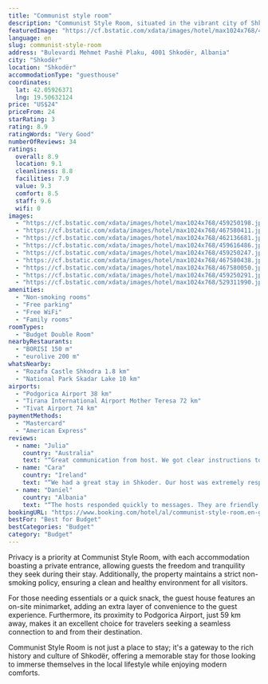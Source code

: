 ```yaml
---
title: "Communist style room"
description: "Communist Style Room, situated in the vibrant city of Shkodër, offers a unique lodging experience that stands out for its distinctive theme and convenient amenities."
featuredImage: "https://cf.bstatic.com/xdata/images/hotel/max1024x768/459250198.jpg?k=e9fea41546cd50cf97f25311c7245b7a79ef34b30a1adc64142ca862da56beb5&o=&hp=1"
language: en
slug: communist-style-room
address: "Bulevardi Mehmet Pashë Plaku, 4001 Shkodër, Albania"
city: "Shkodër"
location: "Shkodër"
accommodationType: "guesthouse"
coordinates:
  lat: 42.05926371
  lng: 19.50632124
price: "US$24"
priceFrom: 24
starRating: 3
rating: 8.9
ratingWords: "Very Good"
numberOfReviews: 34
ratings:
  overall: 8.9
  location: 9.1
  cleanliness: 8.8
  facilities: 7.9
  value: 9.3
  comfort: 8.5
  staff: 9.6
  wifi: 0
images:
  - "https://cf.bstatic.com/xdata/images/hotel/max1024x768/459250198.jpg?k=e9fea41546cd50cf97f25311c7245b7a79ef34b30a1adc64142ca862da56beb5&o=&hp=1"
  - "https://cf.bstatic.com/xdata/images/hotel/max1024x768/467580411.jpg?k=dda2cadc04a72c8f5190647eb9b9c0bc63866ab8f30967ca494b5b6a209dc718&o=&hp=1"
  - "https://cf.bstatic.com/xdata/images/hotel/max1024x768/462136681.jpg?k=c95f6131a1d3b1b63a00735b8f6a449b63df72ed924fcefea72f0eec60a243a2&o=&hp=1"
  - "https://cf.bstatic.com/xdata/images/hotel/max1024x768/459616486.jpg?k=08621e9dbf1cf80354cd0bf4965c9c478bf381823c602b6152802563647bbc7b&o=&hp=1"
  - "https://cf.bstatic.com/xdata/images/hotel/max1024x768/459250247.jpg?k=a1c54a3e16988f413837b1a57158ebea188a9578c3ad172f54b46cda24ec34d4&o=&hp=1"
  - "https://cf.bstatic.com/xdata/images/hotel/max1024x768/467580438.jpg?k=3f61ead89b2c7a049a592f5702cac93b65408920eb3a661ab000b345347c24ea&o=&hp=1"
  - "https://cf.bstatic.com/xdata/images/hotel/max1024x768/467580050.jpg?k=40ca587b52595b93b39bd5600c9a9cad5254f5aa70d0d998fca86aea8f40d70a&o=&hp=1"
  - "https://cf.bstatic.com/xdata/images/hotel/max1024x768/459250291.jpg?k=d57a0244dcd4737792184a138043f95eee2ba364029327b7b628ecdb63718a1a&o=&hp=1"
  - "https://cf.bstatic.com/xdata/images/hotel/max1024x768/529311990.jpg?k=e113b28c98a64cd03f1a6a249105bf66fff0bc9f0e42f61c5c56b32db587da6a&o=&hp=1"
amenities:
  - "Non-smoking rooms"
  - "Free parking"
  - "Free WiFi"
  - "Family rooms"
roomTypes:
  - "Budget Double Room"
nearbyRestaurants:
  - "BORISI 150 m"
  - "eurolive 200 m"
whatsNearby:
  - "Rozafa Castle Shkodra 1.8 km"
  - "National Park Skadar Lake 10 km"
airports:
  - "Podgorica Airport 38 km"
  - "Tirana International Airport Mother Teresa 72 km"
  - "Tivat Airport 74 km"
paymentMethods:
  - "Mastercard"
  - "American Express"
reviews:
  - name: "Julia"
    country: "Australia"
    text: "“Great communication from host. We got clear instructions to the apartment and Diana even organised our transport to Theth. Clean apartment with washing machine”"
  - name: "Cara"
    country: "Ireland"
    text: "“We had a great stay in Shkoder. Our host was extremely responsive and very kindly let us leave our bags in the apartment while we did the Peaks of the Balkans. We highly recommend staying here!”"
  - name: "Daniel"
    country: "Albania"
    text: "“The hosts responded quickly to messages. They are friendly and helpful in connecting and getting checked in. It's within walking distance to many things in the city. The bathroom is modern, even though the rest of the apartment is probably as it...”"
bookingURL: "https://www.booking.com/hotel/al/communist-style-room.en-gb.html?aid=8035640"
bestFor: "Best for Budget"
bestCategories: "Budget"
category: "Budget"
---
```


Privacy is a priority at Communist Style Room, with each accommodation boasting a private entrance, allowing guests the freedom and tranquility they seek during their stay. Additionally, the property maintains a strict non-smoking policy, ensuring a clean and healthy environment for all visitors.

For those needing essentials or a quick snack, the guest house features an on-site minimarket, adding an extra layer of convenience to the guest experience. Furthermore, its proximity to Podgorica Airport, just 59 km away, makes it an excellent choice for travelers seeking a seamless connection to and from their destination.

Communist Style Room is not just a place to stay; it's a gateway to the rich history and culture of Shkodër, offering a memorable stay for those looking to immerse themselves in the local lifestyle while enjoying modern comforts.
